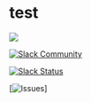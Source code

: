 # test

<img src="https://fascloudservice.slack.com/badge.svg">


[![Slack Community](https://fascloudservice.slack.com/badge.svg)](https://fascloudservice.slack.com)

[![Slack Status](https://fascloudservice.slack.com/badge.svg)](https://fascloudservice.slack.com)

[![Issues](https://img.shields.io/github/issues/rbdgsa/test.svg)]
